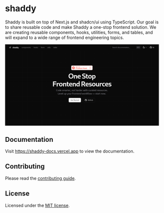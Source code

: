 # shaddy

Shaddy is built on top of Next.js and shadcn/ui using TypeScript. Our goal is to share reusable code and make Shaddy a one-stop frontend solution. We are creating reusable components, hooks, utilities, forms, and tables, and will expand to a wide range of frontend engineering topics.

![hero](image.png)

## Documentation

Visit https://shaddy-docs.vercel.app to view the documentation.

## Contributing

Please read the [contributing guide](./CONTRIBUTING.md).

## License

Licensed under the [MIT license](./LICENSE.md).
